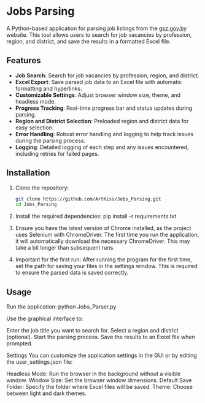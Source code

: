 # Jobs Parsing

A Python-based application for parsing job listings from the [gsz.gov.by](https://gsz.gov.by) website. This tool allows users to search for job vacancies by profession, region, and district, and save the results in a formatted Excel file.

## Features

- **Job Search**: Search for job vacancies by profession, region, and district.
- **Excel Export**: Save parsed job data to an Excel file with automatic formatting and hyperlinks.
- **Customizable Settings**: Adjust browser window size, theme, and headless mode.
- **Progress Tracking**: Real-time progress bar and status updates during parsing.
- **Region and District Selection**: Preloaded region and district data for easy selection.
- **Error Handling**: Robust error handling and logging to help track issues during the parsing process.
- **Logging**: Detailed logging of each step and any issues encountered, including retries for failed pages.

## Installation

1. Clone the repository:
   ```bash
   git clone https://github.com/ArtKiss/Jobs_Parsing.git
   cd Jobs_Parsing
   ```
2. Install the required dependencies:
   pip install -r requirements.txt

3. Ensure you have the latest version of Chrome installed, as the project uses Selenium with ChromeDriver. The first time you run the application, it will automatically download the necessary ChromeDriver. This may take a bit longer than subsequent runs.

4. Important for the first run: After running the program for the first time, set the path for saving your files in the settings window. This is required to ensure the parsed data is saved correctly.

## Usage
Run the application:
python Jobs_Parser.py

Use the graphical interface to:

Enter the job title you want to search for.
Select a region and district (optional).
Start the parsing process.
Save the results to an Excel file when prompted.

Settings
You can customize the application settings in the GUI or by editing the user_settings.json file:

Headless Mode: Run the browser in the background without a visible window.
Window Size: Set the browser window dimensions.
Default Save Folder: Specify the folder where Excel files will be saved.
Theme: Choose between light and dark themes.